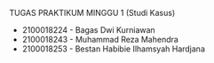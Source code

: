 TUGAS PRAKTIKUM MINGGU 1 (Studi Kasus)
- 2100018224 - Bagas Dwi Kurniawan
- 2100018243 - Muhammad Reza Mahendra
- 2100018253 - Bestan Habibie Ilhamsyah Hardjana
